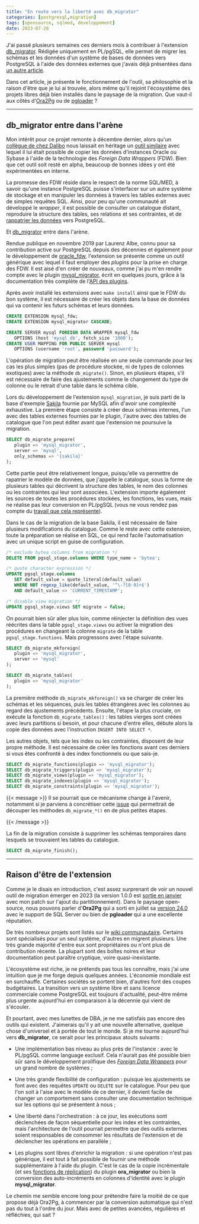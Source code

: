 ```yaml
---
title: "En route vers la liberté avec db_migrator"
categories: [postgresql,migration]
tags: [opensource, sqlmed, developpement]
date: 2023-07-28
---
```


J'ai passé plusieurs semaines ces derniers mois à contribuer à l'extension
[db_migrator]. Rédigée uniquement en PL/pgSQL, elle permet de migrer les schémas
et les données d'un système de bases de données vers PostgreSQL à l'aide des
données externes que j'avais déjà présentées dans [un autre article][1].

[db_migrator]: https://github.com/cybertec-postgresql/db_migrator
[1]: /2021/07/16/parlons-un-peu-des-donnees-externes/

Dans cet article, je présente le fonctionnement de l'outil, sa philosophie et la
raison d'être que je lui ai trouvée, alors même qu'il rejoint l'écosystème des
projets libres déjà bien installés dans le paysage de la migration. Que vaut-il
aux côtés d'[Ora2Pg] ou de [pgloader] ?

[Ora2Pg]: https://ora2pg.darold.net/
[pgloader]: https://pgloader.io/

<!--more-->

---

## db_migrator entre dans l'arène

Mon intérêt pour ce projet remonte à décembre dernier, alors qu'un [collègue de
chez Dalibo][2] nous laissait en héritage un [outil similaire][3] avec lequel il
lui était possible de copier les données d'instances Oracle ou Sybase à l'aide
de la technologie des _Foreign Data Wrappers_ (FDW). Bien que cet outil soit
resté en alpha, beaucoup de bonnes idées y ont été expérimentées en interne.

[2]: https://blog.dalibo.com/2022/12/21/depart_philippe.html
[3]: https://github.com/dalibo/data2pg

La promesse des FDW réside dans le respect de la norme SQL/MED, à savoir qu'une
instance PostgreSQL puisse s'interfacer sur un autre système de stockage et en
manipuler les données à travers les tables externes avec de simples requêtes
SQL. Ainsi, pour peu qu'une communauté ait développé le _wrapper_, il est
possible de consulter un catalogue distant, reproduire la structure des tables,
ses relations et ses contraintes, et de [rappatrier les données][4] vers
PostgreSQL.

[4]: /2021/12/06/migrer-vers-postgresql/

Et [db_migrator] entre dans l'arène.

Rendue publique en novembre 2019 par Laurenz Albe, connu pour sa contribution
active sur PostgreSQL depuis des décennies et également pour le développement de
[oracle_fdw], l'extension se présente comme un outil générique avec lequel il
faut employer des _plugins_ pour la prise en charge des FDW. Il est aisé d'en
créer de nouveaux, comme j'ai pu m'en rendre compte avec le plugin
[mysql_migrator], écrit en quelques jours, grâce à la documentation très
complète de l'[API des plugins][5].

[oracle_fdw]: https://github.com/laurenz/oracle_fdw
[mysql_migrator]: https://github.com/fljdin/mysql_migrator
[5]: https://github.com/cybertec-postgresql/db_migrator#plugin-api

Après avoir installé les extensions avec `make install` ainsi que le FDW du bon
système, il est nécessaire de créer les objets dans la base de données qui va
contenir les futurs schémas et leurs données.

```sql
CREATE EXTENSION mysql_fdw;
CREATE EXTENSION mysql_migrator CASCADE;

CREATE SERVER mysql FOREIGN DATA WRAPPER mysql_fdw
   OPTIONS (host 'mysql_db', fetch_size '1000');
CREATE USER MAPPING FOR PUBLIC SERVER mysql
   OPTIONS (username 'root', password 'password');
```

L'opération de migration peut être réalisée en une seule commande pour les cas
les plus simples (pas de procédure stockée, ni de types de colonnes exotiques)
avec la méthode `db_migrate()`. Sinon, en plusieurs étapes, s'il est nécessaire
de faire des ajustements comme le changement du type de colonne ou le retrait
d'une table dans le schéma cible.

Lors du développement de l'extension `mysql_migration`, je suis parti de la base
d'exemple [Sakila][6] fournie par MySQL afin d'avoir une complexité exhaustive.
La première étape consiste à créer deux schémas internes, l'un avec des tables
externes fournies par le plugin, l'autre avec des tables de catalogue que l'on
peut éditer avant que l'extension ne poursuive la migration.

[6]: https://dev.mysql.com/doc/sakila/en/

```sql
SELECT db_migrate_prepare(
   plugin => 'mysql_migrator',
   server => 'mysql',
   only_schemas => '{sakila}'
);
```

Cette partie peut être relativement longue, puisqu'elle va permettre de
rapatrier le modèle de données, que j'appelle le catalogue, sous la forme de
plusieurs tables qui décrivent la structure des tables, le nom des colonnes ou
les contraintes qui leur sont associées. L'extension importe également les
sources de toutes les procédures stockées, les fonctions, les vues, mais ne
réalise pas leur conversion en PL/pgSQL (vous ne vous rendez pas compte du
[travail que cela représente][7]).

[7]: https://blog.dalibo.com/2020/12/21/migration_oracle_vers_postgresql.html

Dans le cas de la migration de la base Sakila, il est nécessaire de faire
plusieurs modifications du catalogue. Comme le reste avec cette extension, toute
la préparation se réalise en SQL, ce qui rend facile l'automatisation avec un
unique script en guise de configuration.

```sql
/* exclude bytea columns from migration */
DELETE FROM pgsql_stage.columns WHERE type_name = 'bytea';

/* quote character expression */
UPDATE pgsql_stage.columns
   SET default_value = quote_literal(default_value)
   WHERE NOT regexp_like(default_value, '^\-?[0-9]+$')
   AND default_value <> 'CURRENT_TIMESTAMP';

/* disable view migration */
UPDATE pgsql_stage.views SET migrate = false;
```

On pourrait bien sûr aller plus loin, comme réinjecter la définition des vues
réécrites dans la table `pgsql_stage.views` ou activer la migration des
procédures en changeant la colonne `migrate` de la table
`pgsql_stage.functions`. Mais progressons avec l'étape suivante.

```sql
SELECT db_migrate_mkforeign(
   plugin => 'mysql_migrator',
   server => 'mysql'
);

SELECT db_migrate_tables(
   plugin => 'mysql_migrator'
);
```

La première méthode `db_migrate_mkforeign()` va se charger de créer les schémas
et les séquences, puis les tables étrangères avec les colonnes au regard des
ajustements précédents. Ensuite, l'étape la plus cruciale, on exécute la
fonction `db_migrate_tables()` : les tables vierges sont créées avec leurs
partitions si besoin, et pour chacune d'entre elles, débute alors la copie des
données avec l'instruction `INSERT INTO SELECT *`.

Les autres objets, tels que les index ou les contraintes, disposent de leur
propre méthode. Il est nécessaire de créer les fonctions avant ces derniers si
vous êtes confronté à des index fonctionnels ou que sais-je.

```sql
SELECT db_migrate_functions(plugin => 'mysql_migrator');
SELECT db_migrate_triggers(plugin => 'mysql_migrator');
SELECT db_migrate_views(plugin => 'mysql_migrator');
SELECT db_migrate_indexes(plugin => 'mysql_migrator');
SELECT db_migrate_constraints(plugin => 'mysql_migrator');
```

{{< message >}}
Il se pourrait que ce mécanisme change à l'avenir, notamment si je parviens à
concrétiser cette [issue][8] qui permettrait de découper les méthodes
`db_migrate_*()` en de plus petites étapes.

[8]: https://github.com/cybertec-postgresql/db_migrator/issues/26
{{< /message >}}

La fin de la migration consiste à supprimer les schémas temporaires dans
lesquels se trouvaient les tables du catalogue.

```sql
SELECT db_migrate_finish();
```

---

## Raison d'être de l'extension

Comme je le disais en introduction, c'est assez surprenant de voir un nouvel
outil de migration émerger en 2023 (la version 1.0.0 est [sortie en janvier][9]
avec mon patch sur l'ajout du partitionnement). Dans le paysage open-source, nous
pouvons parler d'**Ora2Pg** qui a sorti en juillet sa [version 24.0][10] avec
le support de SQL Server ou bien de **pgloader** qui a une excellente réputation.

[9]: https://github.com/cybertec-postgresql/db_migrator/blob/master/CHANGELOG.md
[10]: https://github.com/darold/ora2pg/releases/tag/v24.0

De très nombreux projets sont listés sur le [wiki communautaire][11]. Certains
sont spécialisés pour un seul système, d'autres en migrent plusieurs. Une très
grande majorité d'entre eux sont propriétaires ou n'ont plus de contribution
récente. La plupart sont des boîtes noires et leur documentation peut paraître
cryptique, voire quasi-inexistante.

[11]: https://wiki.postgresql.org/wiki/Converting_from_other_Databases_to_PostgreSQL

L'écosystème est riche, je ne prétends pas tous les connaître, mais j'ai une
intuition que je me forge depuis quelques années. L'économie mondiale est en
surchauffe. Certaines sociétés se portent bien, d'autres font des coupes
budgétaires. La transition vers un système libre et sans licence commerciale
comme PostgreSQL est toujours d'actualité, peut-être même plus urgente
aujourd'hui en comparaison à la décennie qui vient de s'écouler.

Et pourtant, avec mes lunettes de DBA, je ne me satisfais pas encore des outils
qui existent. J'aimerais qu'il y ait une nouvelle alternative, quelque chose
d'universel et à portée de tout le monde. Si je me tourne aujourd'hui vers
**db_migrator**, ce serait pour les principaux atouts suivants :

* Une implémentation bas niveau au plus près de l'instance : avec le PL/pgSQL
  comme language exclusif. Cela n'aurait pas été possible bien sûr sans le
  développement prolifique des _[Foreign Data Wrappers][12]_ pour un grand
  nombre de systèmes ;

* Une très grande flexibilité de configuration : puisque les ajustements se font avec
  des requêtes `UPDATE` ou `DELETE` sur le catalogue. Pour peu que l'on soit à l'aise
  avec le modèle de ce dernier, il devient facile de changer un comportement sans
  consulter une documentation technique sur les options qui se présentent à nous ;

* Une liberté dans l'orchestration : à ce jour, les exécutions sont déclenchées de
  façon séquentielle pour les index et les contraintes, mais l'architecture de l'outil
  pourrait permettre que des outils externes soient responsables de consommer les
  résultats de l'extension et de déclencher les opérations en parallèle ;

* Les plugins sont libres d'enrichir la migration : si une opération n'est pas
  générique, il est tout à fait possible de fournir une méthode supplémentaire à
  l'aide du plugin. C'est le cas de la copie incrémentale (et ses [fonctions de
  réplication][13]) du plugin **ora_migrator** ou bien la conversion des
  auto-incréments en colonnes d'identité avec le plugin **mysql_migrator**.

[12]: https://wiki.postgresql.org/wiki/Foreign_data_wrappers
[13]: https://github.com/cybertec-postgresql/ora_migrator#replication-functions

Le chemin me semble encore long pour prétendre faire la moitié de ce que propose
déjà Ora2Pg, à commencer par la conversion automatique qui n'est pas du tout à
l'ordre du jour. Mais avec de petites avancées, régulières et réfléchies, qui
sait ?
